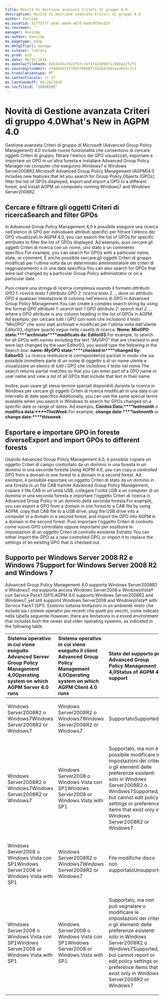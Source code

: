 ```yaml
---
title: Novità di Gestione avanzata Criteri di gruppo 4.0
description: Novità di Gestione avanzata Criteri di gruppo 4.0
author: dansimp
ms.assetid: 31775f7f-a59c-4e64-a875-0adc9f5bc835
ms.reviewer: ''
manager: dansimp
ms.author: dansimp
ms.pagetype: mdop
ms.mktglfcycl: manage
ms.sitesec: library
ms.prod: w10
ms.date: 06/16/2016
ms.openlocfilehash: 82b4445a7d22fb7c1ef4f42d896f11908a22f2f5
ms.sourcegitcommit: 354664bc527d93f80687cd2eba70d1eea024c7c3
ms.translationtype: MT
ms.contentlocale: it-IT
ms.lasthandoff: 06/26/2020
ms.locfileid: "10820105"
---
```

# <span data-ttu-id="cbda4-103">Novità di Gestione avanzata Criteri di gruppo 4.0</span><span class="sxs-lookup"><span data-stu-id="cbda4-103">What's New in AGPM 4.0</span></span>


<span data-ttu-id="cbda4-104">Gestione avanzata Criteri di gruppo di Microsoft (Advanced Group Policy Management) 4.0 include nuove funzionalità che consentono di cercare oggetti Criteri di gruppo, filtrare l'elenco dei GPO visualizzati, esportare e importare un GPO in un'altra foresta e installare Advanced Group Policy Manager nei computer che eseguono Windows7 e Windows Server2008R2.</span><span class="sxs-lookup"><span data-stu-id="cbda4-104">Microsoft Advanced Group Policy Management (AGPM)4.0 includes new features that let you search for Group Policy Objects (GPOs), filter the list of GPOs displayed, export and import a GPO to a different forest, and install AGPM on computers running Windows7 and Windows Server2008R2.</span></span>

## <span data-ttu-id="cbda4-105">Cercare e filtrare gli oggetti Criteri di ricerca</span><span class="sxs-lookup"><span data-stu-id="cbda4-105">Search and filter GPOs</span></span>


<span data-ttu-id="cbda4-106">In Advanced Group Policy Management 4,0 è possibile eseguire una ricerca nell'elenco di GPO per individuare attributi specifici per filtrare l'elenco dei GPO visualizzati.</span><span class="sxs-lookup"><span data-stu-id="cbda4-106">In AGPM 4.0, you can search the list of GPOs for specific attributes to filter the list of GPOs displayed.</span></span> <span data-ttu-id="cbda4-107">Ad esempio, puoi cercare gli oggetti Criteri di ricerca con un nome, uno stato o un commento specifico.</span><span class="sxs-lookup"><span data-stu-id="cbda4-107">For example, you can search for GPOs with a particular name, state, or comment.</span></span> <span data-ttu-id="cbda4-108">È anche possibile cercare gli oggetti Criteri di gruppo modificati per l'ultima volta da un determinato amministratore dei criteri di raggruppamento o in una data specifica.</span><span class="sxs-lookup"><span data-stu-id="cbda4-108">You can also search for GPOs that were last changed by a particular Group Policy administrator or on a particular date.</span></span>

<span data-ttu-id="cbda4-109">Puoi creare una stringa di ricerca complessa usando il formato *attributo GPO 1: ricerca testo 1 attributo GPO 2: ricerca testo 2...*, dove un attributo GPO è qualsiasi intestazione di colonna nell'elenco di GPO in Advanced Group Policy Management.</span><span class="sxs-lookup"><span data-stu-id="cbda4-109">You can create a complex search string by using the format *GPO attribute 1: search text 1 GPO attribute 2: search text 2…*, where a GPO attribute is any column heading in the list of GPOs in AGPM.</span></span> <span data-ttu-id="cbda4-110">Ad esempio, per cercare tutti i GPO con nomi che includono il testo "MioGPO" che sono stati archiviati e modificati per l'ultima volta dall'utente Editor03, digitare quanto segue nella casella di ricerca: **Nome: MioGPO stato:\*\*\*\*archiviato\*\*\*\*modificato da: Editor03**.</span><span class="sxs-lookup"><span data-stu-id="cbda4-110">For example, to search for all GPOs with names including the text "MyGPO" that are checked in and were last changed by the user Editor03, you would type the following in the Search box: **name: MyGPO state:\*\*\*\*checked in\*\*\*\*changed by: Editor03**.</span></span> <span data-ttu-id="cbda4-111">La ricerca restituisce le corrispondenze parziali in modo che sia possibile immettere parte di un nome di oggetto o di un nome utente e visualizzare un elenco di tutti i GPO che includono il testo nel nome.</span><span class="sxs-lookup"><span data-stu-id="cbda4-111">The search returns partial matches so that you can enter part of a GPO name or user name and view a list of all GPOs that include that text in their name.</span></span>

<span data-ttu-id="cbda4-112">Inoltre, puoi usare gli stessi termini speciali disponibili durante la ricerca in Windows per cercare gli oggetti Criteri di ricerca modificati in una data o un intervallo di date specifico.</span><span class="sxs-lookup"><span data-stu-id="cbda4-112">Additionally, you can use the same special terms available when you search in Windows to search for GPOs changed on a specific date or range of dates.</span></span> <span data-ttu-id="cbda4-113">Ad esempio, **Cambia Data:\*\*\*\*lastmonth** o **modifica data:\*\*\*\*ThisWeek**.</span><span class="sxs-lookup"><span data-stu-id="cbda4-113">For example, **change date:\*\*\*\*lastmonth** or **change date:\*\*\*\*thisweek**.</span></span>

## <span data-ttu-id="cbda4-114">Esportare e importare GPO in foreste diverse</span><span class="sxs-lookup"><span data-stu-id="cbda4-114">Export and import GPOs to different forests</span></span>


<span data-ttu-id="cbda4-115">Usando Advanced Group Policy Management 4,0, è possibile copiare un oggetto Criteri di campo controllato da un dominio in una foresta in un dominio in una seconda foresta.</span><span class="sxs-lookup"><span data-stu-id="cbda4-115">Using AGPM 4.0, you can copy a controlled GPO from a domain in one forest to a domain in a second forest.</span></span> <span data-ttu-id="cbda4-116">Ad esempio, è possibile esportare un oggetto Criteri di stato da un dominio in una foresta in un file CAB tramite Advanced Group Policy Management, copiare il file CAB in un'unità USB, collegare l'unità USB a un computer di un dominio in una seconda foresta e importare l'oggetto Criteri di ricerca in Advanced Group Policy in un dominio della seconda foresta.</span><span class="sxs-lookup"><span data-stu-id="cbda4-116">For example, you can export a GPO from a domain in one forest to a CAB file by using AGPM, copy that CAB file to a USB drive, plug the USB drive into a computer in a domain in a second forest, and import the GPO into AGPM in a domain in the second forest.</span></span> <span data-ttu-id="cbda4-117">Puoi importare l'oggetto Criteri di controllo come nuovo GPO controllato oppure importarlo per sostituire le impostazioni di un oggetto Criteri di controllo esistente Estratto.</span><span class="sxs-lookup"><span data-stu-id="cbda4-117">You can either import the GPO as a new controlled GPO, or import it to replace the settings of an existing GPO that is checked out.</span></span>

## <span data-ttu-id="cbda4-118">Supporto per Windows Server 2008 R2 e Windows 7</span><span class="sxs-lookup"><span data-stu-id="cbda4-118">Support for Windows Server 2008 R2 and Windows 7</span></span>


<span data-ttu-id="cbda4-119">Advanced Group Policy Management 4,0 supporta Windows Server2008R2 e Windows7, ma supporta ancora Windows Server2008 e WindowsVista® con Service Pack1 (SP1).</span><span class="sxs-lookup"><span data-stu-id="cbda4-119">AGPM 4.0 supports Windows Server2008R2 and Windows7, yet still supports Windows Server2008 and WindowsVista® with Service Pack1 (SP1).</span></span> <span data-ttu-id="cbda4-120">Esistono tuttavia limitazioni in un ambiente misto che include sia i sistemi operativi più recenti che quelli più vecchi, come indicato nella tabella seguente.</span><span class="sxs-lookup"><span data-stu-id="cbda4-120">However, there are limitations in a mixed environment that includes both the newer and older operating systems, as indicated in the following table.</span></span>

<table>
<colgroup>
<col width="33%" />
<col width="33%" />
<col width="33%" />
</colgroup>
<thead>
<tr class="header">
<th align="left"><span data-ttu-id="cbda4-121">Sistema operativo in cui viene eseguito Advanced Server Group Policy Management 4,0</span><span class="sxs-lookup"><span data-stu-id="cbda4-121">Operating system on which AGPM Server 4.0 runs</span></span></th>
<th align="left"><span data-ttu-id="cbda4-122">Sistema operativo in cui viene eseguito il client Advanced Group Policy Management 4,0</span><span class="sxs-lookup"><span data-stu-id="cbda4-122">Operating system on which AGPM Client 4.0 runs</span></span></th>
<th align="left"><span data-ttu-id="cbda4-123">Stato del supporto per Advanced Group Policy Management 4,0</span><span class="sxs-lookup"><span data-stu-id="cbda4-123">Status of AGPM 4.0 support</span></span></th>
</tr>
</thead>
<tbody>
<tr class="odd">
<td align="left"><p><span data-ttu-id="cbda4-124">Windows Server2008R2 o Windows7</span><span class="sxs-lookup"><span data-stu-id="cbda4-124">Windows Server2008R2 or Windows7</span></span></p></td>
<td align="left"><p><span data-ttu-id="cbda4-125">Windows Server2008R2 o Windows7</span><span class="sxs-lookup"><span data-stu-id="cbda4-125">Windows Server2008R2 or Windows7</span></span></p></td>
<td align="left"><p><span data-ttu-id="cbda4-126">Supportato</span><span class="sxs-lookup"><span data-stu-id="cbda4-126">Supported</span></span></p></td>
</tr>
<tr class="even">
<td align="left"><p><span data-ttu-id="cbda4-127">Windows Server2008R2 o Windows7</span><span class="sxs-lookup"><span data-stu-id="cbda4-127">Windows Server2008R2 or Windows7</span></span></p></td>
<td align="left"><p><span data-ttu-id="cbda4-128">Windows Server2008 o Windows Vista con SP1</span><span class="sxs-lookup"><span data-stu-id="cbda4-128">Windows Server2008 or Windows Vista with SP1</span></span></p></td>
<td align="left"><p><span data-ttu-id="cbda4-129">Supportato, ma non è possibile modificare le impostazioni dei criteri o gli elementi delle preferenze esistenti solo in Windows Server2008R2 o Windows7</span><span class="sxs-lookup"><span data-stu-id="cbda4-129">Supported, but cannot edit policy settings or preference items that exist only in Windows Server2008R2 or Windows7</span></span></p></td>
</tr>
<tr class="odd">
<td align="left"><p><span data-ttu-id="cbda4-130">Windows Server2008 o Windows Vista con SP1</span><span class="sxs-lookup"><span data-stu-id="cbda4-130">Windows Server2008 or Windows Vista with SP1</span></span></p></td>
<td align="left"><p><span data-ttu-id="cbda4-131">Windows Server2008R2 o Windows7</span><span class="sxs-lookup"><span data-stu-id="cbda4-131">Windows Server2008R2 or Windows7</span></span></p></td>
<td align="left"><p><span data-ttu-id="cbda4-132">File modifiche disco non supportato</span><span class="sxs-lookup"><span data-stu-id="cbda4-132">Unsupported</span></span></p></td>
</tr>
<tr class="even">
<td align="left"><p><span data-ttu-id="cbda4-133">Windows Server2008 o Windows Vista con SP1</span><span class="sxs-lookup"><span data-stu-id="cbda4-133">Windows Server2008 or Windows Vista with SP1</span></span></p></td>
<td align="left"><p><span data-ttu-id="cbda4-134">Windows Server2008 o Windows Vista con SP1</span><span class="sxs-lookup"><span data-stu-id="cbda4-134">Windows Server2008 or Windows Vista with SP1</span></span></p></td>
<td align="left"><p><span data-ttu-id="cbda4-135">Supportato, ma non può segnalare o modificare le impostazioni dei criteri o gli elementi delle preferenze esistenti solo in Windows Server2008R2 o Windows7</span><span class="sxs-lookup"><span data-stu-id="cbda4-135">Supported, but cannot report or edit policy settings or preference items that exist only in Windows Server2008R2 or Windows7</span></span></p></td>
</tr>
</tbody>
</table>

 

 

 





